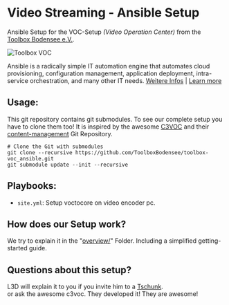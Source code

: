  Video Streaming - Ansible Setup
====================================
Ansible Setup for the VOC-Setup *(Video Operation Center)* from the [Toolbox Bodensee e.V.](https://toolbox-bodensee.de/).

![Toolbox VOC](.github/toolbox-voc.svg "Toolbox Video Operation Center")

Ansible is a radically simple IT automation engine that automates cloud provisioning, configuration management, application deployment, intra-service orchestration, and many other IT needs. [Weitere Infos](https://de.wikipedia.org/wiki/Ansible) | [Learn more](https://www.ansible.com/overview/how-ansible-works)

 Usage:
-------
This git repository contains git submodules. To see our complete setup you have to clone them too!
It is inspired by the awesome [C3VOC](https://c3voc.de) and their [content-management](https://github.com/voc/cm.git) Git Repository.

```
# Clone the Git with submodules
git clone --recursive https://github.com/ToolboxBodensee/toolbox-voc_ansible.git
git submodule update --init --recursive
```


 Playbooks:
------------
+ ``site.yml``: Setup voctocore on video encoder pc.


 How does our Setup work?
-------
We try to explain it in the "[overview/](https://github.com/chaos-bodensee/voc-setup/blob/master/overview/README.md)" Folder. Including a simplified getting-started guide.


 Questions about this setup?
------------------------------
L3D will explain it to you if you invite him to a [Tschunk](https://entropia.de/Tschunk).<br/>
or ask the awesome c3voc. They developed it! They are awesome!
<!-- Why moved away from toolbox github repo? Toolbox decided to force everyone to move to gitlab. ALL commits on github where forcefully overwritten. Github is only a Mirror and no master. It was a very stressful situation and this repo is now moved away to keep its history! -->
